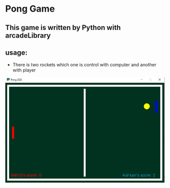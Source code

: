 # Pong Game
This game is written by **Python**[](https://api.arcade.academy/en/latest/get_started.html) with **arcade**Library
---
## usage:
- There is two rockets which one is control with computer and another with player

![11](11.png)


